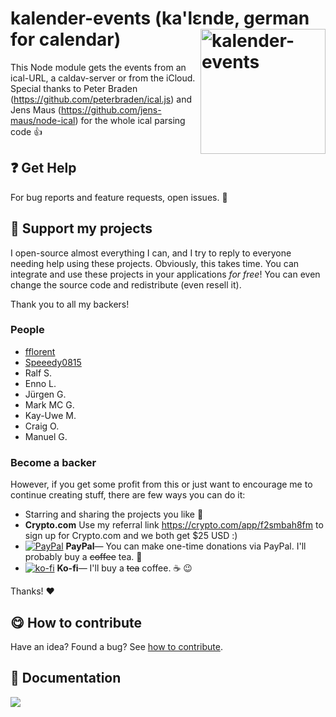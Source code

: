 # kalender-events (ka'lɛndɐ, german for calendar) <img src="https://github.com/naimo84/kalender-events/blob/master/docs/logo.png" width="200" align="right" alt="kalender-events">

This Node module gets the events from an ical-URL, a caldav-server or from the iCloud.
Special thanks to Peter Braden (https://github.com/peterbraden/ical.js) and Jens Maus (https://github.com/jens-maus/node-ical) for the whole ical parsing code :+1:

## :question: Get Help

For bug reports and feature requests, open issues. :bug:

## :sparkling_heart: Support my projects

I open-source almost everything I can, and I try to reply to everyone needing help using these projects. Obviously,
this takes time. You can integrate and use these projects in your applications _for free_! You can even change the source code and redistribute (even resell it).

Thank you to all my backers!
### People

- [fflorent](https://github.com/fflorent)
- [Speeedy0815](https://github.com/Speeedy0815)
- Ralf S.
- Enno L.
- Jürgen G.
- Mark MC G.
- Kay-Uwe M.
- Craig O.
- Manuel G.

### Become a backer

However, if you get some profit from this or just want to encourage me to continue creating stuff, there are few ways you can do it:

- Starring and sharing the projects you like :rocket:
- **Crypto.&#65279;com** Use my referral link https://crypto.com/app/f2smbah8fm to sign up for Crypto.&#65279;com and we both get $25 USD :) 
- [![PayPal][badge_paypal]][paypal-donations] **PayPal**— You can make one-time donations via PayPal. I'll probably buy a ~~coffee~~ tea. :tea:
- [![ko-fi](https://www.ko-fi.com/img/githubbutton_sm.svg)](https://ko-fi.com/T6T412CXA) **Ko-fi**— I'll buy a ~~tea~~ coffee. :coffee: :wink:

Thanks! :heart:

## :yum: How to contribute

Have an idea? Found a bug? See [how to contribute][contributing].

## :memo: Documentation  


<a href="https://naimo84.github.io/kalender-events" target="_blank">
<img src="https://img.shields.io/badge/doku-naimo84.github.io-0078D6?style=for-the-badge&logo=github&logoColor=white"/>
</a>

[badge_paypal]: https://img.shields.io/badge/Donate-PayPal-blue.svg
[paypal-donations]: https://paypal.me/NeumannBenjamin
[contributing]: /CONTRIBUTING.md